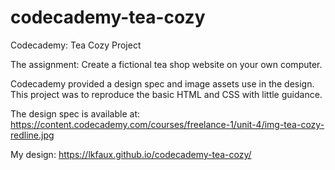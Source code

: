 # codecademy-tea-cozy
Codecademy: Tea Cozy Project

The assignment: Create a fictional tea shop website on your own computer.

Codecademy provided a design spec and image assets use in the design. This project was to reproduce the basic HTML and CSS with little guidance.

The design spec is available at: https://content.codecademy.com/courses/freelance-1/unit-4/img-tea-cozy-redline.jpg

My design: https://lkfaux.github.io/codecademy-tea-cozy/

